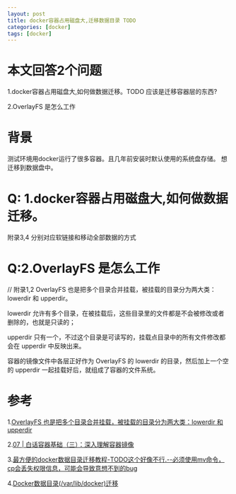 ```yaml
---
layout: post
title: docker容器占用磁盘大,迁移数据目录 TODO
categories: [docker]
tags: [docker]
---
```

# 本文回答2个问题

1.docker容器占用磁盘大,如何做数据迁移。TODO 应该是迁移容器层的东西?

2.OverlayFS 是怎么工作

# 背景
测试环境用docker运行了很多容器。且几年前安装时默认使用的系统盘存储。
想迁移到数据盘中。

# Q: 1.docker容器占用磁盘大,如何做数据迁移。
附录3,4 分别对应软链接和移动全部数据的方式

# Q:2.OverlayFS 是怎么工作
// 附录1,2
OverlayFS 也是把多个目录合并挂载，被挂载的目录分为两大类：lowerdir 和 upperdir。

lowerdir 允许有多个目录，在被挂载后，这些目录里的文件都是不会被修改或者删除的，也就是只读的；

upperdir 只有一个，不过这个目录是可读写的，挂载点目录中的所有文件修改都会在 upperdir 中反映出来。

容器的镜像文件中各层正好作为 OverlayFS 的 lowerdir 的目录，然后加上一个空的 upperdir 一起挂载好后，就组成了容器的文件系统。


# 参考
1.[OverlayFS 也是把多个目录合并挂载，被挂载的目录分为两大类：lowerdir 和 upperdir](https://time.geekbang.org/column/article/318173)

2.[07 | 白话容器基础（三）：深入理解容器镜像](https://time.geekbang.org/column/article/17921?cid=100015201)

3.[最方便的docker数据目录迁移教程-TODO这个好像不行.--必须使用mv命令，cp会丢失权限信息，可能会导致意想不到的bug](https://blog.csdn.net/laogouhuli/article/details/92831024?spm=1001.2101.3001.6650.1&utm_medium=distribute.wap_relevant.none-task-blog-2%7Edefault%7ECTRLIST%7ERate-1.wap_blog_relevant_default&depth_1-utm_source=distribute.wap_relevant.none-task-blog-2%7Edefault%7ECTRLIST%7ERate-1.wap_blog_relevant_default)

4.[Docker数据目录(/var/lib/docker)迁移](https://blog.csdn.net/hanly_jiang/article/details/115964569)
